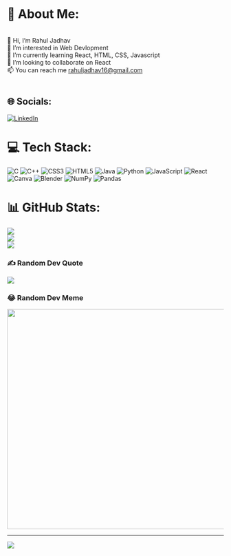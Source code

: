 # 💫 About Me:
<br>    👋 Hi, I’m Rahul Jadhav<br>    👀 I’m interested in Web Devlopment<br>    🌱 I’m currently learning React, HTML, CSS, Javascript<br>    💞️ I’m looking to collaborate on React<br>    📫 You can reach me rahuljadhav16@gmail.com<br><br>


## 🌐 Socials:
[![LinkedIn](https://img.shields.io/badge/LinkedIn-%230077B5.svg?logo=linkedin&logoColor=white)](https://linkedin.com/in/rahul-jadhav15) 

# 💻 Tech Stack:
![C](https://img.shields.io/badge/c-%2300599C.svg?style=for-the-badge&logo=c&logoColor=white) ![C++](https://img.shields.io/badge/c++-%2300599C.svg?style=for-the-badge&logo=c%2B%2B&logoColor=white) ![CSS3](https://img.shields.io/badge/css3-%231572B6.svg?style=for-the-badge&logo=css3&logoColor=white) ![HTML5](https://img.shields.io/badge/html5-%23E34F26.svg?style=for-the-badge&logo=html5&logoColor=white) ![Java](https://img.shields.io/badge/java-%23ED8B00.svg?style=for-the-badge&logo=java&logoColor=white) ![Python](https://img.shields.io/badge/python-3670A0?style=for-the-badge&logo=python&logoColor=ffdd54) ![JavaScript](https://img.shields.io/badge/javascript-%23323330.svg?style=for-the-badge&logo=javascript&logoColor=%23F7DF1E) ![React](https://img.shields.io/badge/react-%2320232a.svg?style=for-the-badge&logo=react&logoColor=%2361DAFB) ![Canva](https://img.shields.io/badge/Canva-%2300C4CC.svg?style=for-the-badge&logo=Canva&logoColor=white) ![Blender](https://img.shields.io/badge/blender-%23F5792A.svg?style=for-the-badge&logo=blender&logoColor=white) ![NumPy](https://img.shields.io/badge/numpy-%23013243.svg?style=for-the-badge&logo=numpy&logoColor=white) ![Pandas](https://img.shields.io/badge/pandas-%23150458.svg?style=for-the-badge&logo=pandas&logoColor=white)
# 📊 GitHub Stats:
![](https://github-readme-stats.vercel.app/api?username=RahulJadhav16&theme=react&hide_border=false&include_all_commits=false&count_private=false)<br/>
![](https://github-readme-streak-stats.herokuapp.com/?user=RahulJadhav16&theme=react&hide_border=false)<br/>
![](https://github-readme-stats.vercel.app/api/top-langs/?username=RahulJadhav16&theme=react&hide_border=false&include_all_commits=false&count_private=false&layout=compact)

### ✍️ Random Dev Quote
![](https://quotes-github-readme.vercel.app/api?type=horizontal&theme=radical)

### 😂 Random Dev Meme
<img src="https://i.pinimg.com/564x/2d/8e/f8/2d8ef8ca6b3d78062816b5976c45aca3.jpg" width="512px"/>

---
[![](https://visitcount.itsvg.in/api?id=RahulJadhav16&icon=0&color=10)](https://visitcount.itsvg.in)

<!-- Proudly created with GPRM ( https://gprm.itsvg.in ) -->
